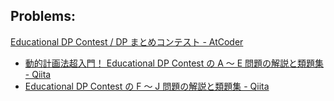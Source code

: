 Problems:
---

[Educational DP Contest / DP まとめコンテスト \- AtCoder](https://atcoder.jp/contests/dp/)

- [動的計画法超入門！ Educational DP Contest の A ～ E 問題の解説と類題集 \- Qiita](https://qiita.com/drken/items/dc53c683d6de8aeacf5a#d-%E5%95%8F%E9%A1%8C---knapsack-1)
- [Educational DP Contest の F ～ J 問題の解説と類題集 \- Qiita](https://qiita.com/drken/items/03c7db44ccd27820ea0d)
